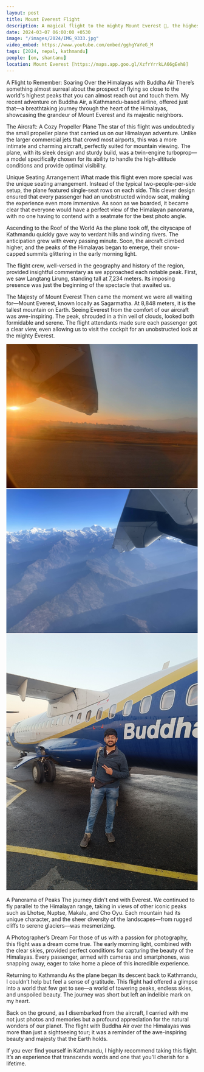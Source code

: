 ```yaml
---
layout: post
title: Mount Everest Flight
description: A magical flight to the mighty Mount Everest 🗻, the highest peak in the world. The  extraordinary flight ✈️ was a once-in-a-lifetime experience, and the view was mesmerizing.
date: 2024-03-07 06:00:00 +0530
image: "/images/2024/IMG_9333.jpg"
video_embed: https://www.youtube.com/embed/gghgYaYeG_M
tags: [2024, nepal, kathmandu]
people: [om, shantanu]
location: Mount Everest [https://maps.app.goo.gl/XzfrYrrkLA66gEeh8]
---
```



A Flight to Remember: Soaring Over the Himalayas with Buddha Air
There’s something almost surreal about the prospect of flying so close to the world's highest peaks that you can almost reach out and touch them. My recent adventure on Buddha Air, a Kathmandu-based airline, offered just that—a breathtaking journey through the heart of the Himalayas, showcasing the grandeur of Mount Everest and its majestic neighbors.

The Aircraft: A Cozy Propeller Plane
The star of this flight was undoubtedly the small propeller plane that carried us on our Himalayan adventure. Unlike the larger commercial jets that crowd most airports, this was a more intimate and charming aircraft, perfectly suited for mountain viewing. The plane, with its sleek design and sturdy build, was a twin-engine turboprop—a model specifically chosen for its ability to handle the high-altitude conditions and provide optimal visibility.

Unique Seating Arrangement
What made this flight even more special was the unique seating arrangement. Instead of the typical two-people-per-side setup, the plane featured single-seat rows on each side. This clever design ensured that every passenger had an unobstructed window seat, making the experience even more immersive. As soon as we boarded, it became clear that everyone would have a perfect view of the Himalayan panorama, with no one having to contend with a seatmate for the best photo angle.

Ascending to the Roof of the World
As the plane took off, the cityscape of Kathmandu quickly gave way to verdant hills and winding rivers. The anticipation grew with every passing minute. Soon, the aircraft climbed higher, and the peaks of the Himalayas began to emerge, their snow-capped summits glittering in the early morning light.

The flight crew, well-versed in the geography and history of the region, provided insightful commentary as we approached each notable peak. First, we saw Langtang Lirung, standing tall at 7,234 meters. Its imposing presence was just the beginning of the spectacle that awaited us.

The Majesty of Mount Everest
Then came the moment we were all waiting for—Mount Everest, known locally as Sagarmatha. At 8,848 meters, it is the tallest mountain on Earth. Seeing Everest from the comfort of our aircraft was awe-inspiring. The peak, shrouded in a thin veil of clouds, looked both formidable and serene. The flight attendants made sure each passenger got a clear view, even allowing us to visit the cockpit for an unobstructed look at the mighty Everest.

<div class="gallery-box">
  <div class="gallery">
    <img src="/images/2024/q1/IMG20240307064354.jpg" loading="lazy" alt="">
    <img src="/images/2024/q1/IMG_9334.jpg" loading="lazy" alt="">
    <img src="/images/2024/q1/IMG20240307062523.jpg" loading="lazy" alt="">
  </div>
</div>

A Panorama of Peaks
The journey didn't end with Everest. We continued to fly parallel to the Himalayan range, taking in views of other iconic peaks such as Lhotse, Nuptse, Makalu, and Cho Oyu. Each mountain had its unique character, and the sheer diversity of the landscapes—from rugged cliffs to serene glaciers—was mesmerizing.

A Photographer’s Dream
For those of us with a passion for photography, this flight was a dream come true. The early morning light, combined with the clear skies, provided perfect conditions for capturing the beauty of the Himalayas. Every passenger, armed with cameras and smartphones, was snapping away, eager to take home a piece of this incredible experience.

Returning to Kathmandu
As the plane began its descent back to Kathmandu, I couldn’t help but feel a sense of gratitude. This flight had offered a glimpse into a world that few get to see—a world of towering peaks, endless skies, and unspoiled beauty. The journey was short but left an indelible mark on my heart.

Back on the ground, as I disembarked from the aircraft, I carried with me not just photos and memories but a profound appreciation for the natural wonders of our planet. The flight with Buddha Air over the Himalayas was more than just a sightseeing tour; it was a reminder of the awe-inspiring beauty and majesty that the Earth holds.

If you ever find yourself in Kathmandu, I highly recommend taking this flight. It’s an experience that transcends words and one that you'll cherish for a lifetime.